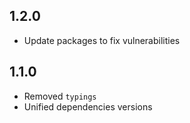 ## 1.2.0
* Update packages to fix vulnerabilities

## 1.1.0
* Removed `typings`
* Unified dependencies versions
